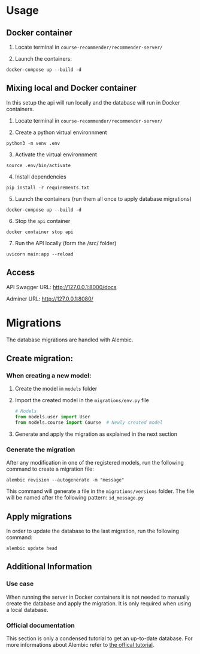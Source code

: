 # Usage

## Docker container

1. Locate terminal in `course-recommender/recommender-server/`

2. Launch the containers:

`docker-compose up --build -d`

## Mixing local and Docker container

In this setup the api will run locally and the database will run in Docker containers.

1. Locate terminal in `course-recommender/recommender-server/`

2. Create a python virtual environnment

`python3 -m venv .env`

3. Activate the virtual environnment

`source .env/bin/activate`

4. Install dependencies

`pip install -r requirements.txt`

5. Launch the containers (run them all once to apply database migrations)

`docker-compose up --build -d`

6. Stop the `api` container

`docker container stop api`

7. Run the API locally (form the /src/ folder)

`uvicorn main:app --reload`

## Access
API Swagger URL: http://127.0.0.1:8000/docs

Adminer URL: http://127.0.0.1:8080/

# Migrations

The database migrations are handled with Alembic. 

## Create migration:
### When creating a new model: 
1. Create the model in `models` folder
2. Import the created model in the `migrations/env.py` file
    
    ```python
    # Models
    from models.user import User
    from models.course import Course  # Newly created model
    ```
3. Generate and apply the migration as explained in the next section

### Generate the migration
After any modification in one of the registered models, run the following command to create a migration file:

`alembic revision --autogenerate -m "message"`

This command will generate a file in the `migrations/versions` folder. The file will be named after the following pattern: `id_message.py`

## Apply migrations
In order to update the database to the last migration, run the following command: 

`alembic update head`

## Additional Information
### Use case
When running the server in Docker containers it is not needed to manually create the database and apply the migration. It is only required when using a local database.


### Official documentation
This section is only a condensed tutorial to get an up-to-date database. For more informations about Alembic refer to [the offical tutorial](https://alembic.sqlalchemy.org/en/latest/tutorial.html).




